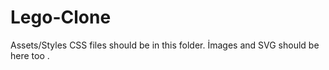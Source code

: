 # Lego-Clone
Assets/Styles 
CSS files should be in this folder.
İmages and SVG should be here too .
